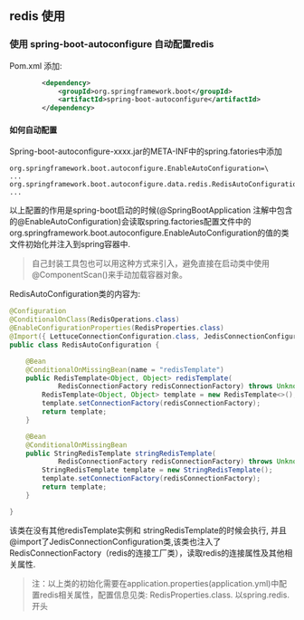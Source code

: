 ## redis 使用

### 使用 spring-boot-autoconfigure 自动配置redis

Pom.xml 添加:

```xml
        <dependency>
            <groupId>org.springframework.boot</groupId>
            <artifactId>spring-boot-autoconfigure</artifactId>
        </dependency>
```

####  如何自动配置

Spring-boot-autoconfigure-xxxx.jar的META-INF中的spring.fatories中添加

```
org.springframework.boot.autoconfigure.EnableAutoConfiguration=\
...
org.springframework.boot.autoconfigure.data.redis.RedisAutoConfiguration,\
...
```

以上配置的作用是spring-boot启动的时候(@SpringBootApplication 注解中包含的@EnableAutoConfiguration)会读取spring.factories配置文件中的org.springframework.boot.autoconfigure.EnableAutoConfiguration的值的类文件初始化并注入到spring容器中.

> 自己封装工具包也可以用这种方式来引入，避免直接在启动类中使用 @ComponentScan()来手动加载容器对象。

RedisAutoConfiguration类的内容为:

```java
@Configuration
@ConditionalOnClass(RedisOperations.class)
@EnableConfigurationProperties(RedisProperties.class)
@Import({ LettuceConnectionConfiguration.class, JedisConnectionConfiguration.class })
public class RedisAutoConfiguration {

	@Bean
	@ConditionalOnMissingBean(name = "redisTemplate")
	public RedisTemplate<Object, Object> redisTemplate(
			RedisConnectionFactory redisConnectionFactory) throws UnknownHostException {
		RedisTemplate<Object, Object> template = new RedisTemplate<>();
		template.setConnectionFactory(redisConnectionFactory);
		return template;
	}

	@Bean
	@ConditionalOnMissingBean
	public StringRedisTemplate stringRedisTemplate(
			RedisConnectionFactory redisConnectionFactory) throws UnknownHostException {
		StringRedisTemplate template = new StringRedisTemplate();
		template.setConnectionFactory(redisConnectionFactory);
		return template;
	}

}
```

该类在没有其他redisTemplate实例和 stringRedisTemplate的时候会执行, 并且@import了JedisConnectionConfiguration类,该类也注入了RedisConnectionFactory（redis的连接工厂类），读取redis的连接属性及其他相关属性.

> 注：以上类的初始化需要在application.properties(application.yml)中配置redis相关属性，配置信息见类: RedisProperties.class.  以spring.redis.开头







